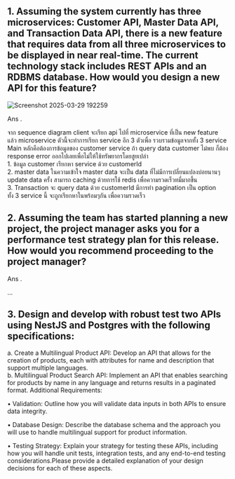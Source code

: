 
## 1. Assuming the system currently has three microservices: Customer API, Master Data API, and Transaction Data API, there is a new feature that requires data from all three microservices to be displayed in near real-time. The current technology stack includes REST APIs and an RDBMS database. How would you design a new API for this feature? 


![Screenshot 2025-03-29 192259](https://github.com/user-attachments/assets/ca9ef4ce-22eb-43fc-9b02-4823cd9f4ff2) 

<p> Ans .</p>
<p>
จาก sequence diagram  client จะเรียก api ไปที่ microservice ที่เป็น new feature แล้ว microservice ตัวนี้จะทำการเรียก service อีก 3 ตัวเพื่อ รวบรวมข้อมูลจากทั้ง 3 service 
Main หลักคือต้องการข้อมูลของ customer service ถ้า query data customer ไม่พบ ก็ต้อง response error ออกไปเลยเพื่อไม่ให้ใช้ทรัพยากรโดยสูยเปล่า <br />
1. ข้อมูล customer เรียกหา service ด้วย customerId <br />
2. master data  ในความเข้าใจ master data จะเป็น data ที่ไม่มีการเปลี่ยนแปลงบ่อยนานๆ update data ครั้ง สามารถ caching ด้วยการใช้ redis เพื่อความรวดเร็วทมี่มากขึ้น<br />
3. Transaction จะ query data ด้วย customerId มีการทำ pagination เป็น option <br />
ทั้ง 3 service นี้ จะถูกเรียกหาในพร้อมๆกัน เพื่อความรวดเร็ว
</p>


## 2. Assuming the team has started planning a new project, the project manager asks you for a performance test strategy plan for this release. How would you recommend proceeding to the project manager? 


<p> Ans .</p>
<p>
...
</p>


## 3. Design and develop with robust test two APIs using NestJS and Postgres with the following specifications: 
a. Create a Multilingual Product API: Develop an API that allows for the creation of products, each with attributes for name and description that support multiple languages. <br/>
b. Multilingual Product Search API: Implement an API that enables searching for products by name in any language and returns results in a paginated format. 
Additional Requirements: 


<p>
• Validation: Outline how you will validate data inputs in both APIs to ensure data integrity.  <br/>
</p>
<p>
• Database Design: Describe the database schema and the approach you will use to handle multilingual support for product information.  <br/>
</p>

<p>
• Testing Strategy: Explain your strategy for testing these APIs, including how you will handle unit tests, integration tests, and any end-to-end testing considerations.Please provide a  detailed explanation of your design decisions for each of these 
aspects. <br/>
</p>







